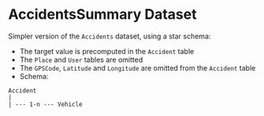 # AccidentsSummary Dataset

Simpler version of the `Accidents` dataset, using a star schema:
- The target value is precomputed in the `Accident` table
- The `Place` and `User` tables are omitted
- The `GPSCode`, `Latitude` and `Longitude` are omitted from the `Accident` table
- Schema:
```
Accident
|
| --- 1-n --- Vehicle
```
